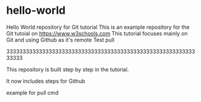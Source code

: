 # hello-world
Hello World repository for Git tutorial
This is an example repository for the Git tutoial on https://www.w3schools.com
This tutorial focuses mainly on Git and using Github as it's remote
Test pull

333333333333333333333333333333333333333333333333333333333333333

This repository is built step by step in the tutorial.

It now includes steps for Github

example for pull cmd
